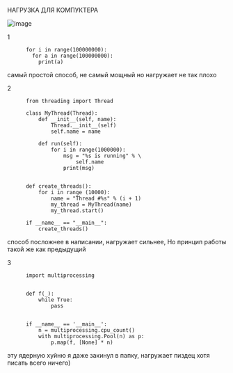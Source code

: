 НАГРУЗКА ДЛЯ КОМПУКТЕРА

![image](https://github.com/NMNSDMR/Eyeless/assets/148485154/bfbe7b96-da8f-4d72-b397-54ed3228857e)



1                                                                                                                                           

          for i in range(100000000): 
            for a in range(100000000): 
              print(a)

самый простой способ, не самый мощный но нагружает не так плохо



2

          from threading import Thread
          
          class MyThread(Thread):
              def __init__(self, name):
                  Thread.__init__(self)
                  self.name = name
          
              def run(self):
                  for i in range(1000000):
                      msg = "%s is running" % \
                          self.name
                      print(msg)
          
          
          def create_threads():
              for i in range (10000):
                  name = "Thread #%s" % (i + 1)
                  my_thread = MyThread(name)
                  my_thread.start()
          
          if __name__ == "__main__":
              create_threads()

способ посложнее в написании, нагружает сильнее, Но принцип работы такой же как предыдущий



3



          import multiprocessing
          
          
          def f(_):
              while True:
                  pass
          
          
          if __name__ == '__main__':
              n = multiprocessing.cpu_count()
              with multiprocessing.Pool(n) as p:
                  p.map(f, [None] * n)


эту ядерную хуйню я даже закинул в папку, нагружает пиздец хотя писать всего ничего)




